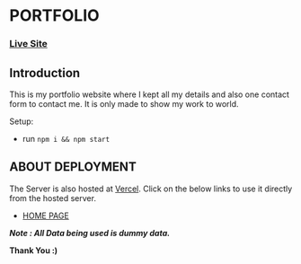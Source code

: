 # PORTFOLIO

### [Live Site](https://aarohan.vercel.app/)

## Introduction

This is my portfolio website where I kept all my details and also one contact form to contact me. It is only made to show my work to world.

Setup:

-   run `npm i && npm start`

## ABOUT DEPLOYMENT

The Server is also hosted at [Vercel](https://vercel.com/dashboard). Click on the below links to use it directly from the hosted server.

-   [HOME PAGE](https://aarohan.vercel.app/)

**_Note : All Data being used is dummy data._**

**Thank You :)**
